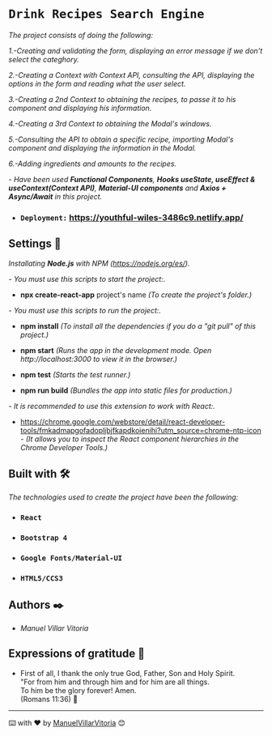 # `Drink Recipes Search Engine`

_The project consists of doing the following:_

_1.-Creating and validating the form, displaying an error message if we don't select the categhory._

_2.-Creating a Context with Context API, consulting the API, displaying the options in the form and reading what the user select._

_3.-Creating a 2nd Context to obtaining the recipes, to passe it to his component and displaying his information._

_4.-Creating a 3rd Context to obtaining the Modal's windows._

_5.-Consulting the API to obtain a specific recipe, importing Modal's component and displaying the information in the Modal._

_6.-Adding ingredients and amounts to the recipes._

_- Have been used **Functional Components**, **Hooks useState, useEffect & useContext(Context API)**, **Material-UI     components** and  **Axios + Async/Await** in this project._


* ### `Deployment:` **https://youthful-wiles-3486c9.netlify.app/**


## Settings 🔧

_Installating **Node.js** with NPM (https://nodejs.org/es/)._ 


_- You must use this scripts to start the project:._

* **npx create-react-app** project's name  _(To create the project's folder.)_ 


_- You must use this scripts to run the project:._

* **npm install**  _(To install all the dependencies if you do a "git pull" of this project.)_

* **npm start**  _(Runs the app in the development mode. Open http://localhost:3000 to view it in the browser.)_ <br />

* **npm test**  _(Starts the test runner.)_ <br />

* **npm run build**  _(Bundles the app into static files for production.)_ <br />


_- It is recommended to use this extension to work with React:._

* https://chrome.google.com/webstore/detail/react-developer-tools/fmkadmapgofadopljbjfkapdkoienihi?utm_source=chrome-ntp-icon _-  (It allows you to inspect the React component hierarchies in the Chrome Developer Tools.)_


## Built with 🛠️

_The technologies used to create the project have been the following:_

* ### `React`
* ### `Bootstrap 4`
* ### `Google Fonts/Material-UI`
* ### `HTML5/CCS3`

## Authors ✒️

* _Manuel Villar Vitoria_


## Expressions of gratitude 🎁

* First of all, I thank the only true God, Father, Son and Holy Spirit. <br />
"For from him and through him and for him are all things. <br />
To him be the glory forever! Amen. <br />
(Romans 11:36) 📢

---
⌨️ with ❤️ by [ManuelVillarVitoria](https://github.com/ManuelVillarVitoria) 😊

